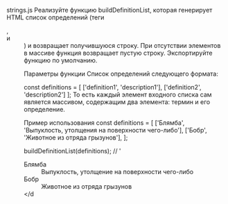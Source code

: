strings.js
Реализуйте функцию buildDefinitionList, которая генерирует HTML список определений (теги <dl>, <dt> и <dd>) и возвращает получившуюся строку. При отсутствии элементов в массиве функция возвращает пустую строку. Экспортируйте функцию по умолчанию.

Параметры функции
Список определений следующего формата:

 const definitions = [
  ['definition1', 'description1'],
  ['definition2', 'description2']
];
То есть каждый элемент входного списка сам является массивом, содержащим два элемента: термин и его определение.

Пример использования
const definitions = [
  ['Блямба', 'Выпуклость, утолщения на поверхности чего-либо'],
  ['Бобр', 'Животное из отряда грызунов'],
];

buildDefinitionList(definitions);
// '<dl><dt>Блямба</dt><dd>Выпуклость, утолщение на поверхности чего-либо</dd><dt>Бобр</dt><dd>Животное из отряда грызунов</dd></d